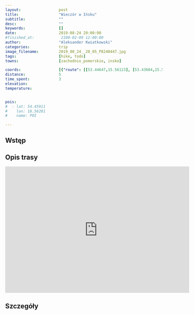 ```yaml
---
layout:                 post
title:                  "Wieczór w Ińsku"
subtitle:               ""
desc:                   ""
keywords:               []
date:                   2019-08-24 20:00:00
#finished_at:            2100-02-09 12:00:00
author:                 "Aleksander Kwiatkowski"
categories:             trip
image_filename:         2019_08_24__20_05_P8240447.jpg
tags:                   [hike, todo]
towns:                  [zachodnio_pomorskie, insko]

coords:                 [{"route": [[53.44647,15.56123], [53.43604,15.54973]], "type": "hike"}]
distance:               5
time_spent:             3
elevation:              
temperature:            


pois:
#  - lat: 54.45911
#    lon: 18.56281
#    name: POI

---
```



## Wstęp

## Opis trasy

<iframe height='405' width='590' frameborder='0' allowtransparency='true' scrolling='no' src='https://www.strava.com/activities/2652907925/embed/251cc0851d5f6d5cf5856d34d4a3fe486d158525'></iframe>

## Szczegóły
